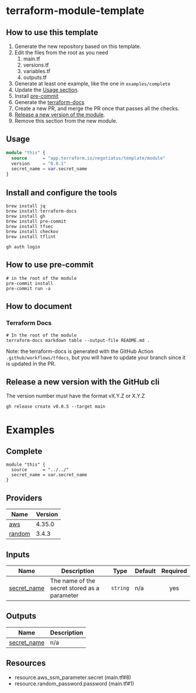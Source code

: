 # terraform-module-template
## How to use this template
1. Generate the new repository based on this template.
2. Edit the files from the root as you need
   1. main.tf
   2. versions.tf
   3. variables.tf
   4. outputs.tf
3. Generate at least one example, like the one in ````examples/complete ````
4. Update the [Usage section](#usage).
5. Install [pre-commit](#how-to-use-pre-commit)
6. Generate the [terraform-docs](#terraform-docs)
7. Create a new PR, and merge the PR once that passes all the checks.
8. [Release a new version of the module](#release-a-new-version-with-the-github-cli).
9.  Remove this section from the new module.


## Usage
```terraform
module "this" {
  source      = "app.terraform.io/negotiatus/template/module"
  version     = "0.0.1"
  secret_name = var.secret_name
}
```


## Install and configure the tools
````shell
brew install jq
brew install terraform-docs
brew install gh
brew install pre-commit
brew install tfsec
brew install checkov
brew install tflint

gh auth login
````
## How to use pre-commit
```shell
# in the root of the module
pre-commit install
pre-commit run -a
```
## How to document
### Terraform Docs
```shell
# In the root of the module
terraform-docs markdown table --output-file README.md .
```
Note: the terraform-docs is generated with the GitHub Action ```` .github/workflows/tfdocs````, but you will have to
update your branch since it is updated in the PR.
## Release a new version with the GitHub cli
The version number must have the format vX.Y.Z or X.Y.Z
```shell
gh release create v0.0.5 --target main
```

<!-- BEGIN_TF_DOCS -->
# Examples
## Complete
```hcl
module "this" {
  source      = "../../"
  secret_name = var.secret_name
}
```

## Providers

| Name | Version |
|------|---------|
| <a name="provider_aws"></a> [aws](#provider\_aws) | 4.35.0 |
| <a name="provider_random"></a> [random](#provider\_random) | 3.4.3 |
## Inputs

| Name | Description | Type | Default | Required |
|------|-------------|------|---------|:--------:|
| <a name="input_secret_name"></a> [secret\_name](#input\_secret\_name) | The name of the secret stored as a parameter | `string` | n/a | yes |
## Outputs

| Name | Description |
|------|-------------|
| <a name="output_secret_name"></a> [secret\_name](#output\_secret\_name) | n/a |
## Resources

- resource.aws_ssm_parameter.secret (main.tf#8)
- resource.random_password.password (main.tf#1)
<!-- END_TF_DOCS -->
